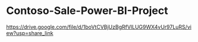 # Contoso-Sale-Power-BI-Project
https://drive.google.com/file/d/1boVtCVBjUzBgRfVlLUG9WX4vUr97LuRS/view?usp=share_link
